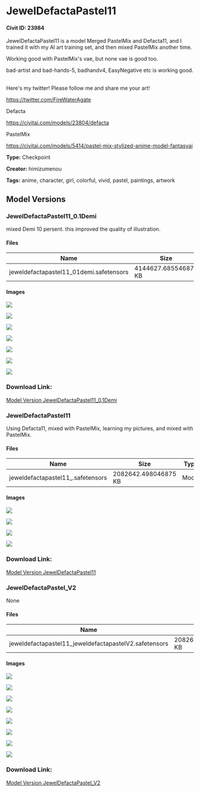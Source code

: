 # JewelDefactaPastel11

#### Civit ID: 23984

<p>JewelDefactaPastel11 is a model Merged PastelMix and Defacta11, and I trained it with my AI art training set, and then mixed PastelMix another time.</p><p></p><p>Working good with PastelMix's vae, but none vae is good too.</p><p></p><p>bad-artist and bad-hands-5, badhandv4, EasyNegative etc is working good.</p><p><br />Here's my twitter! Please follow me and share me your art!</p><p><a target="_blank" rel="ugc" href="https://twitter.com/FireWaterAgate">https://twitter.com/FireWaterAgate</a></p><p></p><p>Defacta</p><p><a target="_blank" rel="ugc" href="https://civitai.com/models/23804/defacta">https://civitai.com/models/23804/defacta</a></p><p>PastelMix</p><p><a target="_blank" rel="ugc" href="https://civitai.com/models/5414/pastel-mix-stylized-anime-model-fantasyai">https://civitai.com/models/5414/pastel-mix-stylized-anime-model-fantasyai</a></p>

**Type:** Checkpoint

**Creator:** himizumenou

**Tags:** anime, character, girl, colorful, vivid, pastel, paintings, artwork

## Model Versions

### JewelDefactaPastel11_0.1Demi

<p>mixed Demi 10 persent. this improved the quality of illustration.</p>

#### Files

| Name | Size | Type | Format | Download Url | AutoV1 | AutoV2 | SHA256 | CRC32 | BLAKE3 |
| --- | --- | --- | --- | --- | --- | --- | --- | --- | --- |
| jeweldefactapastel11_01demi.safetensors | 4144627.685546875 KB | Model | SafeTensor | https://civitai.com/api/download/models/32467 | 4D7F62CE | B1625002F5 | B1625002F5353F1533BD2BE508A868BFDCC214D327958B03C54F738A4395952E | A400B852 | 251EF88F43B8615CACABBEC465F0BC628125E9931E93CDCD3D764F84D3860C5A |

#### Images

<p><img src="https://image.civitai.com/xG1nkqKTMzGDvpLrqFT7WA/722c97b7-4266-49cf-4dbd-ea26e2a5a200/width=450/369992.jpeg" /></p>

<p><img src="https://image.civitai.com/xG1nkqKTMzGDvpLrqFT7WA/295ec91b-b232-471b-7c32-e166fab49e00/width=450/369984.jpeg" /></p>

<p><img src="https://image.civitai.com/xG1nkqKTMzGDvpLrqFT7WA/22389f8d-fede-48a0-a2f3-1b4a2fa26a00/width=450/369989.jpeg" /></p>

<p><img src="https://image.civitai.com/xG1nkqKTMzGDvpLrqFT7WA/7355ef9a-ca07-4df0-dfe2-4b65cab60400/width=450/369988.jpeg" /></p>

<p><img src="https://image.civitai.com/xG1nkqKTMzGDvpLrqFT7WA/f7472679-d7a1-49be-dce6-a22143f29200/width=450/369987.jpeg" /></p>

<p><img src="https://image.civitai.com/xG1nkqKTMzGDvpLrqFT7WA/0343d379-3bc1-4f7f-3261-72292114fb00/width=450/369986.jpeg" /></p>

<p><img src="https://image.civitai.com/xG1nkqKTMzGDvpLrqFT7WA/6252323e-d1e9-4a66-10e5-7494f9330900/width=450/369985.jpeg" /></p>

### Download Link:

[Model Version JewelDefactaPastel11_0.1Demi](https://civitai.com/api/download/models/32467)

### JewelDefactaPastel11

<p>Using Defacta11, mixed with PastelMix, learning my pictures, and mixed with PastelMix.</p>

#### Files

| Name | Size | Type | Format | Download Url | AutoV1 | AutoV2 | SHA256 | CRC32 | BLAKE3 |
| --- | --- | --- | --- | --- | --- | --- | --- | --- | --- |
| jeweldefactapastel11_.safetensors | 2082642.498046875 KB | Model | SafeTensor | https://civitai.com/api/download/models/31916 | 7FECD0D0 | 4BC92017B2 | 4BC92017B22D7F223789B4C5D561FA6F4B2E62305154642D11E66F3B64E5334D | 798BEC51 | E371EF8EF3513CFE6FBF9D27AC99507AB7C80897E72C041CADB1CB23675F43A8 |

#### Images

<p><img src="https://image.civitai.com/xG1nkqKTMzGDvpLrqFT7WA/f9978ad5-3537-44f9-b892-e7ee6546b300/width=450/363742.jpeg" /></p>

<p><img src="https://image.civitai.com/xG1nkqKTMzGDvpLrqFT7WA/8a38b12d-654e-458e-19d8-60c8436d5000/width=450/363741.jpeg" /></p>

<p><img src="https://image.civitai.com/xG1nkqKTMzGDvpLrqFT7WA/f6a62a4a-4022-4e16-cc44-3ea13c2d3400/width=450/363740.jpeg" /></p>

<p><img src="https://image.civitai.com/xG1nkqKTMzGDvpLrqFT7WA/d8771a2e-4d2c-48a2-2236-9f4955212200/width=450/363739.jpeg" /></p>

### Download Link:

[Model Version JewelDefactaPastel11](https://civitai.com/api/download/models/31916)

### JewelDefactaPastel_V2

None

#### Files

| Name | Size | Type | Format | Download Url | AutoV1 | AutoV2 | SHA256 | CRC32 | BLAKE3 |
| --- | --- | --- | --- | --- | --- | --- | --- | --- | --- |
| jeweldefactapastel11_jeweldefactapastelV2.safetensors | 2082642.677734375 KB | Model | SafeTensor | https://civitai.com/api/download/models/28661 | FC53A557 | BABCAB61D5 | BABCAB61D5D3F846C9FEF63F44B4A03A2CD47DB50AA155D070912E3934220FF7 | E1604E19 | 6A9B486F703E58C0E691A4BF209A227C2A7715EB30B4BB2BB0EC1603F742E8D5 |

#### Images

<p><img src="https://image.civitai.com/xG1nkqKTMzGDvpLrqFT7WA/dc5e20bf-d0c3-4e89-581a-4b2f8322ed00/width=450/324332.jpeg" /></p>

<p><img src="https://image.civitai.com/xG1nkqKTMzGDvpLrqFT7WA/5e852e2a-f81e-4524-9962-969cec87c200/width=450/324333.jpeg" /></p>

<p><img src="https://image.civitai.com/xG1nkqKTMzGDvpLrqFT7WA/32cf8a07-a005-4d4a-e941-5753268cf100/width=450/324296.jpeg" /></p>

<p><img src="https://image.civitai.com/xG1nkqKTMzGDvpLrqFT7WA/2448f33e-0840-45c5-e474-630201512700/width=450/324295.jpeg" /></p>

<p><img src="https://image.civitai.com/xG1nkqKTMzGDvpLrqFT7WA/c825add1-a443-4ef2-fd04-07685e54c100/width=450/323233.jpeg" /></p>

<p><img src="https://image.civitai.com/xG1nkqKTMzGDvpLrqFT7WA/51920ebf-9a9b-4f6e-2a15-d9d049e02700/width=450/323232.jpeg" /></p>

<p><img src="https://image.civitai.com/xG1nkqKTMzGDvpLrqFT7WA/5b33b848-b654-400a-d1ff-57b75d9ea400/width=450/323230.jpeg" /></p>

<p><img src="https://image.civitai.com/xG1nkqKTMzGDvpLrqFT7WA/35b05508-9f8c-4f71-e47b-4a2404a64500/width=450/323224.jpeg" /></p>

### Download Link:

[Model Version JewelDefactaPastel_V2](https://civitai.com/api/download/models/28661)

